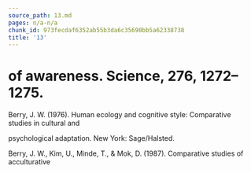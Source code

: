```yaml
---
source_path: 13.md
pages: n/a-n/a
chunk_id: 973fecdaf6352ab55b3da6c35690bb5a62338738
title: '13'
---
```

# of awareness. Science, 276, 1272–1275.

Berry, J. W. (1976). Human ecology and cognitive style: Comparative studies in cultural and

psychological adaptation. New York: Sage/Halsted.

Berry, J. W., Kim, U., Minde, T., & Mok, D. (1987). Comparative studies of acculturative
